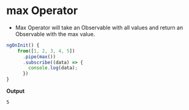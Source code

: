 <h1>max Operator</h1>

- Max Operator will take an Observable with all values and return an Observable with the max value.

```ts
ngOnInit() {
    from([1, 2, 3, 4, 5])
      .pipe(max())
      .subscribe((data) => {
        console.log(data);
      })
}
```
**Output**
```
5
```